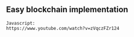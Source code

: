 ## Easy blockchain implementation 

```
Javascript: 
https://www.youtube.com/watch?v=zVqczFZr124

```
